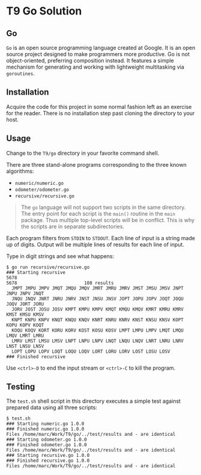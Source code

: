 # T9 Go Solution

## Go

`Go` is an open source programming language created at Google.
It is an open source project designed to make programmers more productive.
Go is not object-oriented, preferring composition instead.
It features a simple mechanism for generating and working with
lightweight multitasking via `goroutines`.

## Installation

Acquire the code for this project in some normal fashion left as an exercise
for the reader.
There is no installation step past cloning the directory to your host.

## Usage

Change to the `T9/go` directory in your favorite command shell.

There are three stand-alone programs corresponding to the three known algorithms:

* `numeric/numeric.go`
* `odometer/odometer.go`
* `recursive/recursive.go`

> The `go` language will not support two scripts in the same directory.
The entry point for each script is the `main()` routine in the `main` package.
Thus multiple top-level scripts will be in conflict.
This is why the scripts are in separate subdirectories.

Each program filters from `STDIN` to `STDOUT`.
Each line of input is a string made up of digits.
Output will be multiple lines of results for each line of input.

Type in digit strings and see what happens:

    $ go run recursive/recursive.go
    ### Starting recursive
    5678
    5678                         108 results
      JMPT JMPU JMPV JMQT JMQU JMQV JMRT JMRU JMRV JMST JMSU JMSV JNPT JNPU JNPV JNQT
      JNQU JNQV JNRT JNRU JNRV JNST JNSU JNSV JOPT JOPU JOPV JOQT JOQU JOQV JORT JORU
      JORV JOST JOSU JOSV KMPT KMPU KMPV KMQT KMQU KMQV KMRT KMRU KMRV KMST KMSU KMSV
      KNPT KNPU KNPV KNQT KNQU KNQV KNRT KNRU KNRV KNST KNSU KNSV KOPT KOPU KOPV KOQT
      KOQU KOQV KORT KORU KORV KOST KOSU KOSV LMPT LMPU LMPV LMQT LMQU LMQV LMRT LMRU
      LMRV LMST LMSU LMSV LNPT LNPU LNPV LNQT LNQU LNQV LNRT LNRU LNRV LNST LNSU LNSV
      LOPT LOPU LOPV LOQT LOQU LOQV LORT LORU LORV LOST LOSU LOSV
    ### Finished recursive

Use `<ctrl>-D` to end the input stream or `<ctrl>-C` to kill the program.

## Testing

The `test.sh` shell script in this directory executes a simple test against prepared data
using all three scripts:

    $ test.sh 
    ### Starting numeric.go 1.0.0
    ### Finished numeric.go 1.0.0
    Files /home/marc/Work/T9/go/../test/results and - are identical
    ### Starting odometer.go 1.0.0
    ### Finished odometer.go 1.0.0
    Files /home/marc/Work/T9/go/../test/results and - are identical
    ### Starting recursive.go 1.0.0
    ### Finished recursive.go 1.0.0
    Files /home/marc/Work/T9/go/../test/results and - are identical
